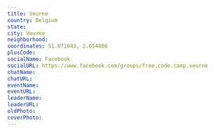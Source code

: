 ```yaml
---
title: Veurne
country: Belgium
state: 
city: Veurne
neighborhood: 
coordinates: 51.071043, 2.654886
plusCode:
socialName: Facebook
socialURL: https://www.facebook.com/groups/free.code.camp.veurne
chatName:
chatURL:
eventName:
eventURL:
leaderName:
leaderURL:
oldPhoto: 
coverPhoto:
---
```

